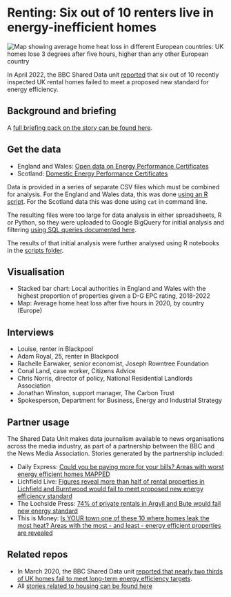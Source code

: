# Renting: Six out of 10 renters live in energy-inefficient homes

![Map showing average home heat loss in different European countries: UK homes lose 3 degrees after five hours, higher than any other European country](https://ichef.bbci.co.uk/news/976/cpsprodpb/CBB3/production/_129274125_home_temperature_loss_map_v3_640-nc.png.webp)

In April 2022, the BBC Shared Data unit [reported](https://www.bbc.co.uk/news/newsbeat-65136313) that six out of 10 recently inspected UK rental homes failed to meet a proposed new standard for energy efficiency.

## Background and briefing

A [full briefing pack on the story can be found here](https://docs.google.com/document/d/15bqbvfRrsB4Wl65fzJNGQnNTf-jsUH_qthGZ1cUCPSw/edit#heading=h.eksa1piu3vo).

## Get the data

* England and Wales: [Open data on Energy Performance Certificates](https://epc.opendatacommunities.org)
* Scotland: [Domestic Energy Performance Certificates](https://statistics.gov.scot/data/domestic-energy-performance-certificates)

Data is provided in a series of separate CSV files which must be combined for analysis. For the England and Wales data, this was done [using an R script](https://github.com/BBC-Data-Unit/energy-efficiency-private-rental/blob/main/scripts/energyeff01compile.md). For the Scotland data this was done using `cat` in command line. 

The resulting files were too large for data analysis in either spreadsheets, R or Python, so they were uploaded to Google BigQuery for initial analysis and filtering [using SQL queries documented here](https://github.com/BBC-Data-Unit/energy-efficiency-private-rental/blob/main/scripts/Energy%20efficiency%20(private%20rental)_%20BigQuery%20SQL%20queries.pdf).

The results of that initial analysis were further analysed using R notebooks in the [scripts folder](https://github.com/BBC-Data-Unit/energy-efficiency-private-rental/tree/main/scripts).

## Visualisation

* Stacked bar chart: Local authorities in England and Wales with the highest proportion of properties given a D-G EPC rating, 2018-2022
* Map: Average home heat loss after five hours in 2020, by country (Europe)

## Interviews

* Louise, renter in Blackpool
* Adam Royal, 25, renter in Blackpool
* Rachelle Earwaker, senior economist, Joseph Rowntree Foundation
* Conal Land, case worker, Citizens Advice 
* Chris Norris, director of policy, National Residential Landlords Association
* Jonathan Winston, support manager, The Carbon Trust
* Spokesperson, Department for Business, Energy and Industrial Strategy

## Partner usage

The Shared Data Unit makes data journalism available to news organisations across the media industry, as part of a partnership between the BBC and the News Media Association. Stories generated by the partnership included:

* Daily Express: [Could you be paying more for your bills? Areas with worst energy efficient homes MAPPED](https://www.express.co.uk/news/uk/1754377/energy-efficiency-map-heating-bills-spt)
* Lichfield Live: [ Figures reveal more than half of rental properties in Lichfield and Burntwood would fail to meet proposed new energy efficiency standard](https://lichfieldlive.co.uk/2023/04/06/figures-reveal-more-than-half-of-rental-properties-in-lichfield-and-burntwood-would-fail-to-meet-proposed-new-energy-efficiency-standard/)
* The Lochside Press: [74% of private rentals in Argyll and Bute would fail new energy standard](https://thelochsidepress.com/2023/04/06/74-of-private-rentals-in-argyll-and-bute-would-fail-new-energy-standard/)
* This is Money: [Is YOUR town one of these 10 where homes leak the most heat? Areas with the most - and least - energy efficient properties are revealed](https://www.thisismoney.co.uk/money/bills/article-11937617/The-areas-energy-efficient-homes-cost-heat.html)



## Related repos

* In March 2020, the BBC Shared Data unit [reported that nearly two thirds of UK homes fail to meet long-term energy efficiency targets](https://github.com/BBC-Data-Unit/energy-efficiency-of-homes).
* All [stories related to housing can be found here](https://github.com/search?q=topic%3Ahousing+org%3ABBC-Data-Unit+fork%3Atrue&type=repositories)
